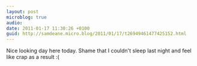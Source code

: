 ```yaml
---
layout: post
microblog: true
audio: 
date: 2011-01-17 11:30:26 +0100
guid: http://samdeane.micro.blog/2011/01/17/t26949461477425152.html
---
```

Nice looking day here today. Shame that I couldn't sleep last night and feel like crap as a result :(
